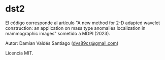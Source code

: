 # dst2
El código corresponde al artículo "A new method for 2-D adapted wavelet construction: an application on mass type anomalies localization in mammographic images" sometido a MDPI (2023).

Autor: Damian Valdés Santiago (dvs89cs@gmail.com)

Licencia MIT.
